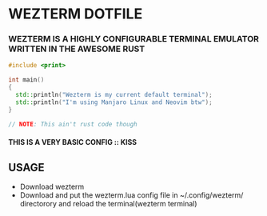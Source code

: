 # WEZTERM DOTFILE

### WEZTERM IS A HIGHLY CONFIGURABLE TERMINAL EMULATOR WRITTEN IN THE AWESOME RUST

```cpp
#include <print>

int main()
{
  std::println("Wezterm is my current default terminal");
  std::println("I'm using Manjaro Linux and Neovim btw");
}

// NOTE: This ain't rust code though

```

#### THIS IS A VERY BASIC CONFIG :: KISS

## USAGE
* Download wezterm
* Download and put the wezterm.lua config file in ~/.config/wezterm/ directorory and reload the terminal(wezterm terminal)
